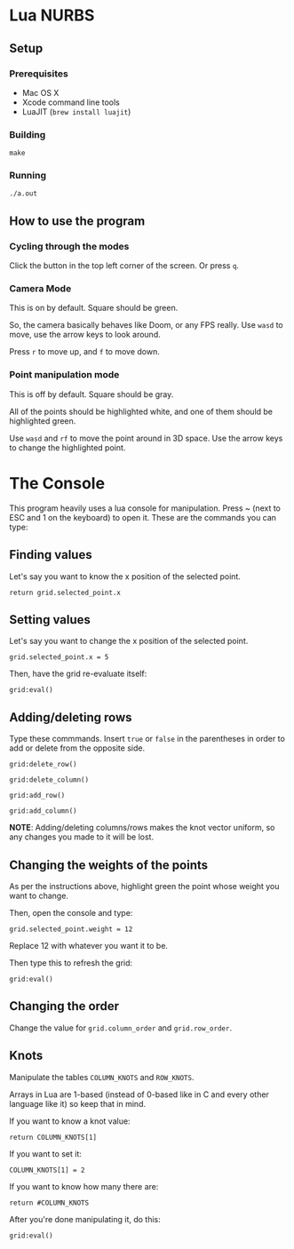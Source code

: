 # Lua NURBS

## Setup

### Prerequisites

* Mac OS X
* Xcode command line tools
* LuaJIT (`brew install luajit`)

### Building

`make`

### Running

`./a.out`

## How to use the program

### Cycling through the modes

Click the button in the top left corner of the screen. Or press `q`.

### Camera Mode

This is on by default. Square should be green.

So, the camera basically behaves like Doom, or any FPS really. Use `wasd` to move, use the arrow keys to look around.

Press `r` to move up, and `f` to move down.

### Point manipulation mode

This is off by default. Square should be gray.

All of the points should be highlighted white, and one of them should be highlighted green.

Use `wasd` and `rf` to move the point around in 3D space. Use the arrow keys to change the highlighted point.

# The Console

This program heavily uses a lua console for manipulation. Press ~ (next to ESC and 1 on the keyboard) to open it. These are the commands you can type:

## Finding values

Let's say you want to know the x position of the selected point.

`return grid.selected_point.x`

## Setting values

Let's say you want to change the x position of the selected point.

`grid.selected_point.x = 5`

Then, have the grid re-evaluate itself:

`grid:eval()`

## Adding/deleting rows

Type these commmands. Insert `true` or `false` in the parentheses in order to add or delete from the opposite side.

`grid:delete_row()`

`grid:delete_column()`

`grid:add_row()`

`grid:add_column()`

**NOTE**: Adding/deleting columns/rows makes the knot vector uniform, so any changes you made to it will be lost.

## Changing the weights of the points

As per the instructions above, highlight green the point whose weight you want to change.

Then, open the console and type:

`grid.selected_point.weight = 12`

Replace 12 with whatever you want it to be.

Then type this to refresh the grid:

`grid:eval()`


## Changing the order

Change the value for `grid.column_order` and `grid.row_order`.

## Knots

Manipulate the tables `COLUMN_KNOTS` and `ROW_KNOTS`.

Arrays in Lua are 1-based (instead of 0-based like in C and every other language like it) so keep that in mind.

If you want to know a knot value:

`return COLUMN_KNOTS[1]`

If you want to set it:

`COLUMN_KNOTS[1] = 2`

If you want to know how many there are:

`return #COLUMN_KNOTS`

After you're done manipulating it, do this:

`grid:eval()`
